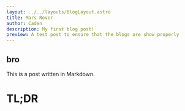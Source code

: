 ```yaml
---
layout: ../../layouts/BlogLayout.astro
title: Mars Rover
author: Caden
description: My first blog post!
preview: A test post to ensure that the blogs are show properly
---
```


## bro

This is a post written in Markdown.



# TL;DR
